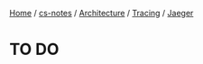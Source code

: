 [Home](https://mengxianbin.github.io) /
[cs-notes](https://mengxianbin.github.io/cs-notes/content) /
[Architecture](https://mengxianbin.github.io/cs-notes/content/Architecture) /
[Tracing](https://mengxianbin.github.io/cs-notes/content/Architecture/Tracing) /
[Jaeger](https://mengxianbin.github.io/cs-notes/content/Architecture/Tracing/Jaeger)

# TO DO
